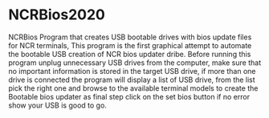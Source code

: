 # NCRBios2020
NCRBios
Program that creates USB bootable drives with bios update files for NCR terminals, This program is the first graphical 
attempt to automate the bootable USB creation of NCR bios updater dribe. Before running this program unplug unnecessary 
USB drives from the computer, make sure that no important information is stored in the target USB drive, if more than one
drive is connected the program will display a list of USB drive, from the list pick the right one and browse to the 
available terminal models to create the Bootable bios updater as final step click on the set bios button if no error 
show your USB is good to go.
